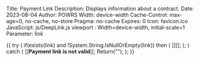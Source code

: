 ﻿Title: Payment Link
Description: Displays information about a contract.
Date: 2023-08-04
Author: POWRS
Width: device-width
Cache-Control: max-age=0, no-cache, no-store
Pragma: no-cache
Expires: 0
Icon: favicon.ico
JavaScript: js/DeepLink.js
viewport : Width=device-width, initial-scale=1
Parameter: link

<main class="border-radius">
<meta name="viewport" content="width=device-width, initial-scale=1" />
<div class="container">
<div class="content">
{{
try
(
    if(exists(link) and !System.String.IsNullOrEmpty(link)) then 
    (
         ]]<input type='hidden' value='((link ))' id='deepLink'>[[;
    );
)
catch
(
    ]]<b>Payment link is not valid</b>[[;
  Return("");
);
}}